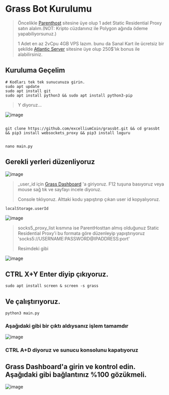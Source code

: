 # Grass Bot Kurulumu

> Öncelikle [Parenthost]( https://parenthost.com/) sitesine üye olup 1 adet Static Residential Proxy satın alalım.(NOT: Kripto cüzdanınız ile Polygon ağında ödeme yapabiliyorsunuz.)
> 
> 1 Adet en az 2vCpu 4GB VPS lazım. bunu da Sanal Kart ile ücretsiz bir şekilde [Atlantic Server]( https://cloud.atlantic.net/r/hzhf89vq) sitesine üye olup 250$'lık bonus ile alabilirsiniz.

## Kuruluma Geçelim

```console
# Kodları tek tek sunucunuza girin.
sudo apt update
sudo apt install git
sudo apt install python3 && sudo apt install python3-pip
```
> Y diyoruz...
> 
![image](https://i.hizliresim.com/8dt707h.jpg)

```console

git clone https://github.com/excelliumCoin/grassbt.git && cd grassbt && pip3 install websockets_proxy && pip3 install loguru

```
>
```console

nano main.py

```
## Gerekli yerleri düzenliyoruz

![image](https://i.hizliresim.com/ar0xgeb.jpg)

> _user_id için [Grass Dashboard](https://app.getgrass.io/dashboard) 'a giriyoruz. F12 tuşuna basıyoruz veya mouse sağ tık ve sayfayı incele diyoruz.
> 
> Console tıklıyoruz. Alttaki kodu yapıştırıp çıkan user id kopyalıyoruz.
```console
localStorage.userId
```
![image](https://i.hizliresim.com/2themzn.jpg)

> socks5_proxy_list kısmına ise ParentHosttan almış olduğunuz Static Residential Proxy'i bu formata göre düzenleyip yapıştırıyoruz 'socks5://USERNAME:PASSWORD@IPADDRESS:port'
>
> Resimdeki gibi

![image](https://i.hizliresim.com/p9nj7yc.jpg)

## CTRL X+Y Enter diyip çıkıyoruz.


```console
sudo apt install screen & screen -s grass

```
## Ve çalıştırıyoruz.

```console
python3 main.py

```
### Aşağıdaki gibi bir çıktı aldıysanız işlem tamamdır
![image](https://i.hizliresim.com/ew6f5ry.jpg)

### CTRL A+D diyoruz ve sunucu konsolunu kapatıyoruz


## Grass Dashboard'a girin ve kontrol edin. Aşağıdaki gibi bağlantınız %100 gözükmeli.

![image](https://i.hizliresim.com/hec0hv6.jpg)
